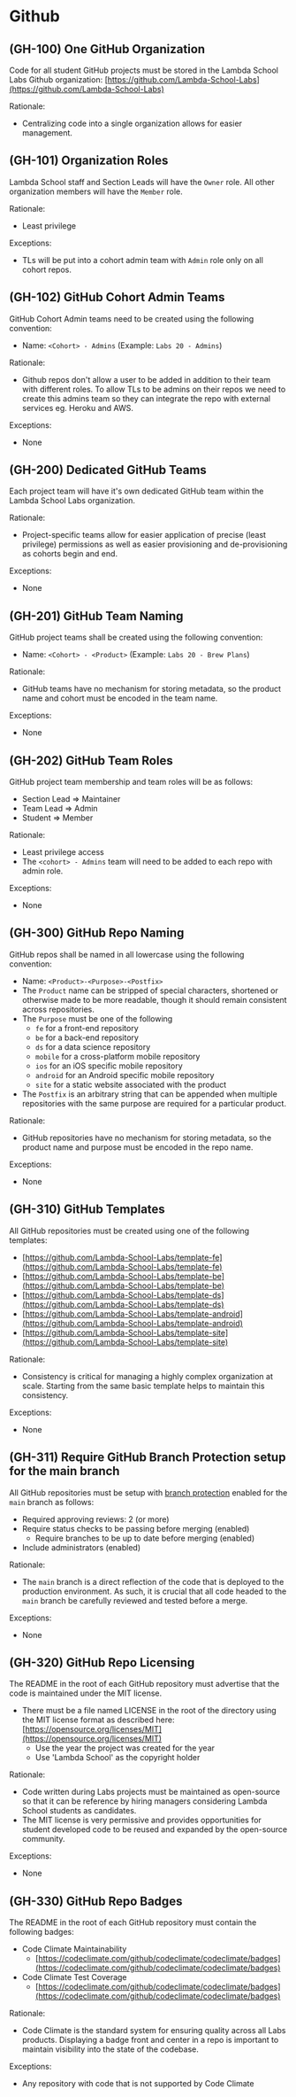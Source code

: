 # Github

## (GH-100) One GitHub Organization

Code for all student GitHub projects must be stored in the Lambda School Labs
Github organization: [https://github.com/Lambda-School-Labs](https://github.com/Lambda-School-Labs)

Rationale:

-   Centralizing code into a single organization allows for easier management.

## (GH-101) Organization Roles

Lambda School staff and Section Leads will have the `Owner` role. All other
organization members will have the `Member` role.

Rationale:

-   Least privilege

Exceptions:

-   TLs will be put into a cohort admin team with `Admin` role only on all
    cohort repos.

## (GH-102) GitHub Cohort Admin Teams

GitHub Cohort Admin teams need to be created using the following convention:

-   Name: `<Cohort> - Admins` (Example: `Labs 20 - Admins`)

Rationale:

-   Github repos don't allow a user to be added in addition to their team with
    different roles. To allow TLs to be admins on their repos we need to
    create this admins team so they can integrate the repo with external services
    eg. Heroku and AWS.

Exceptions:

-   None

## (GH-200) Dedicated GitHub Teams

Each project team will have it's own dedicated GitHub team within the Lambda
School Labs organization.

Rationale:

-   Project-specific teams allow for easier application of precise
    (least privilege) permissions as well as easier provisioning and
    de-provisioning as cohorts begin and end.

Exceptions:

-   None

## (GH-201) GitHub Team Naming

GitHub project teams shall be created using the following convention:

-   Name: `<Cohort> - <Product>` (Example: `Labs 20 - Brew Plans`)

Rationale:

-   GitHub teams have no mechanism for storing metadata, so the product name and
    cohort must be encoded in the team name.

Exceptions:

-   None

## (GH-202) GitHub Team Roles

GitHub project team membership and team roles will be as follows:

-   Section Lead ⇒ Maintainer
-   Team Lead ⇒ Admin
-   Student ⇒ Member

Rationale:

-   Least privilege access
-   The `<cohort> - Admins` team will need to be added to each repo with
    admin role.

Exceptions:

-   None

## (GH-300) GitHub Repo Naming

GitHub repos shall be named in all lowercase using the following convention:

-   Name: `<Product>-<Purpose>-<Postfix>`
-   The `Product` name can be stripped of special characters, shortened or
    otherwise made to be more readable, though it should remain consistent across repositories.
-   The `Purpose` must be one of the following
    -   `fe` for a front-end repository
    -   `be` for a back-end repository
    -   `ds` for a data science repository
    -   `mobile` for a cross-platform mobile repository
    -   `ios` for an iOS specific mobile repository
    -   `android` for an Android specific mobile repository
    -   `site` for a static website associated with the product
-   The `Postfix` is an arbitrary string that can be appended when multiple
    repositories with the same purpose are required for a particular product.

Rationale:

-   GitHub repositories have no mechanism for storing metadata, so the product
    name and purpose must be encoded in the repo name.

Exceptions:

-   None

## (GH-310) GitHub Templates

All GitHub repositories must be created using one of the following templates:

-   [https://github.com/Lambda-School-Labs/template-fe](https://github.com/Lambda-School-Labs/template-fe)
-   [https://github.com/Lambda-School-Labs/template-be](https://github.com/Lambda-School-Labs/template-be)
-   [https://github.com/Lambda-School-Labs/template-ds](https://github.com/Lambda-School-Labs/template-ds)
-   [https://github.com/Lambda-School-Labs/template-android](https://github.com/Lambda-School-Labs/template-android)
-   [https://github.com/Lambda-School-Labs/template-site](https://github.com/Lambda-School-Labs/template-site)

Rationale:

-   Consistency is critical for managing a highly complex organization at scale.
    Starting from the same basic template helps to maintain this consistency.

Exceptions:

-   None

## (GH-311) Require GitHub Branch Protection setup for the main branch

All GitHub repositories must be setup with [branch protection](https://help.github.com/en/github/administering-a-repository/about-protected-branches)
enabled for the `main` branch as follows:

-   Required approving reviews: 2 (or more)
-   Require status checks to be passing before merging (enabled)
    -   Require branches to be up to date before merging (enabled)
-   Include administrators (enabled)

Rationale:

-   The `main` branch is a direct reflection of the code that is deployed to
    the production environment. As such, it is crucial that all code headed to
    the `main` branch be carefully reviewed and tested before a merge.

Exceptions:

-   None

## (GH-320) GitHub Repo Licensing

The README in the root of each GitHub repository must advertise that the code
is maintained under the MIT license.

-   There must be a file named LICENSE in the root of the directory using the MIT
    license format as described here: [https://opensource.org/licenses/MIT](https://opensource.org/licenses/MIT)
    -   Use the year the project was created for the year
    -   Use 'Lambda School' as the copyright holder

Rationale:

-   Code written during Labs projects must be maintained as open-source so that
    it can be reference by hiring managers considering Lambda School students as candidates.
-   The MIT license is very permissive and provides opportunities for student
    developed code to be reused and expanded by the open-source community.

Exceptions:

-   None

## (GH-330) GitHub Repo Badges

The README in the root of each GitHub repository must contain the following badges:

-   Code Climate Maintainability
    -   [https://codeclimate.com/github/codeclimate/codeclimate/badges](https://codeclimate.com/github/codeclimate/codeclimate/badges)
-   Code Climate Test Coverage
    -   [https://codeclimate.com/github/codeclimate/codeclimate/badges](https://codeclimate.com/github/codeclimate/codeclimate/badges)

Rationale:

-   Code Climate is the standard system for ensuring quality across all Labs
    products. Displaying a badge front and center in a repo is important to
    maintain visibility into the state of the codebase.

Exceptions:

-   Any repository with code that is not supported by Code Climate
